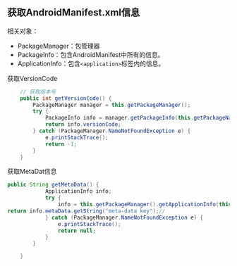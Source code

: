 ## 获取AndroidManifest.xml信息


相关对象：

* PackageManager：包管理器
* PackageInfo：包含AndroidManifest中所有的信息。
* ApplicationInfo：包含`<application>`标签内的信息。


获取VersionCode

```java
    // 获取版本号
    public int getVersionCode() {
        PackageManager manager = this.getPackageManager();
        try {
            PackageInfo info = manager.getPackageInfo(this.getPackageName(), 0);
            return info.versionCode;
        } catch (PackageManager.NameNotFoundException e) {
            e.printStackTrace();
            return -1;
        }
    }
```


获取MetaDat信息

```java
public String getMetaData() {
            ApplicationInfo info;
            try {
                info = this.getPackageManager().getApplicationInfo(this.getPackageName(), PackageManager.GET_META_DATA);
return info.metaData.getString("meta-data key");//
            } catch (PackageManager.NameNotFoundException e) {
                e.printStackTrace();
                return null;
            }
        }

    }
```



